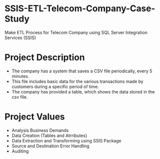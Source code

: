 # SSIS-ETL-Telecom-Company-Case-Study
Make ETL Process for Telecom Company using SQL Server Integration Services (SSIS)


 # Project Description
- The company has a system that saves a CSV file periodically, every 5 minutes. 
- This file includes basic data for the various transactions made by customers during a specific period of time.
- The company has provided a table, which shows the data stored in the csv file.


# Project Values 
- Analysis Business Demands
- Data Creation (Tables and Atrributes)
- Data Extraction and Transforming using SSIS Package
- Source and Destination Error Handling
- Auditing
  

